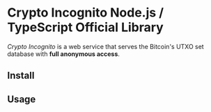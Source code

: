 Crypto Incognito Node.js / TypeScript Official Library
======================================================

*Crypto Incognito* is a web service that serves the Bitcoin's UTXO set database with **full anonymous access**.

Install
-------

Usage
-----




